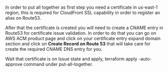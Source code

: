 In order to put all together as first step you need a certificate in us-east-1 region, this is 
required for CloudFront SSL capability in order to register an alias on Route53.

After that the certificate is created you will need to create a CNAME entry in Route53 for certificate issue 
validation. In order to do that you can go on AWS ACM product page and click on your certificate entry 
expand domain section and click on **Create Record on Route 53** that will take care for create the required 
CNAME DNS entry for you.

Wait that certificate is on Issue state and apply, terraform apply -auto-approve command under put-all-together.